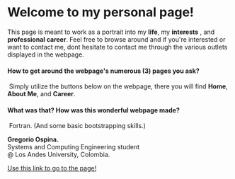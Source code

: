 # Welcome to my personal page!

This page is meant to work as a portrait into my **life**, my **interests** , and **professional career**. Feel free to browse around and if you're interested or want to contact me, dont hesitate to contact me through the various outlets displayed in the webpage.

#### How to get around the webpage's numerous (3) pages you ask?

​	Simply utilize the buttons below on the webpage, there you will find **Home**, **About Me**, and **Career**. 

#### What was that? How was this wonderful webpage made?

​	Fortran. (And some basic bootstrapping skills.)

**Gregorio Ospina.** <br>
Systems and Computing Engineering student <br>
@ Los Andes University, Colombia.


<a href="https://gregorioospina.github.io/src/home/home.html"> Use this link to go to the page! </a>
